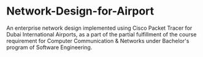 # Network-Design-for-Airport
An enterprise network design implemented using Cisco Packet Tracer for Dubai International Airports, as a part of the partial fulfillment of the course requirement for Computer Communication &amp; Networks under Bachelor's program of Software Engineering.
